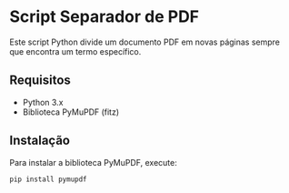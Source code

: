 # Script Separador de PDF

Este script Python divide um documento PDF em novas páginas sempre que encontra um termo específico.

## Requisitos

- Python 3.x
- Biblioteca PyMuPDF (fitz)

## Instalação

Para instalar a biblioteca PyMuPDF, execute:

```sh
pip install pymupdf
